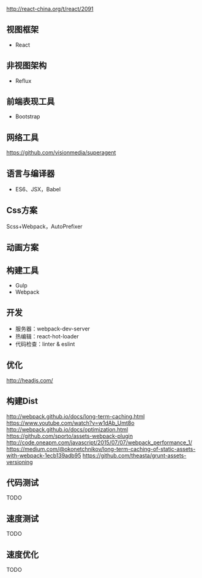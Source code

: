 http://react-china.org/t/react/2091

## 视图框架
* React

## 非视图架构
* Reflux

## 前端表现工具
* Bootstrap

## 网络工具
https://github.com/visionmedia/superagent

## 语言与编译器
* ES6、JSX，Babel

## Css方案
Scss+Webpack，AutoPrefixer

## 动画方案

## 构建工具
* Gulp
* Webpack

## 开发
* 服务器：webpack-dev-server
* 热编辑：react-hot-loader
* 代码检查：linter & eslint

## 优化
http://headjs.com/

## 构建Dist
http://webpack.github.io/docs/long-term-caching.html
https://www.youtube.com/watch?v=w1dAb_Umt8o
http://webpack.github.io/docs/optimization.html
https://github.com/sporto/assets-webpack-plugin
http://code.oneapm.com/javascript/2015/07/07/webpack_performance_1/
https://medium.com/@okonetchnikov/long-term-caching-of-static-assets-with-webpack-1ecb139adb95
https://github.com/theasta/grunt-assets-versioning

## 代码测试
TODO

## 速度测试
TODO

## 速度优化
TODO
